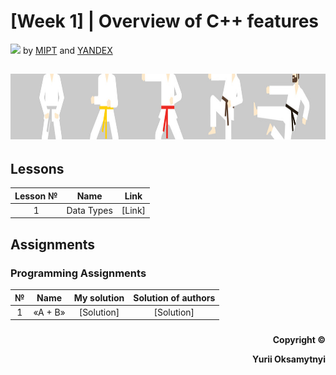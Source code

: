 # [Week 1] | Overview of C++ features
<img src="https://info.nyif.com/wp-content/uploads/2019/05/coursera_logo.jpg" height="15" /> by [MIPT](https://www.mipt.ru) and [YANDEX](https://www.yandex.ru) 
## <img src="https://github.com/allwak/coursera-modern-cpp-course1-white-belt-byOks/blob/master/Pic/16-Yandex-291-1500_430-1500_430.jpg" height="105" />

## Lessons
Lesson №     | Name          | Link   
:-----------: | :------------------------------------: | :---------------------------------------------------: 
1 |Data Types| [Link]

## Assignments
### Programming Assignments
№     | Name          | My solution   | Solution of authors
:-----------: | :------------------------------------: | :---------------------------------------------------: | :-----------: 
1 |«A + B» | [Solution] | [Solution]




###
<p align="right"><b>Copyright ©️</b></p>
<p align="right"><b>Yurii Oksamytnyi</b></p>

